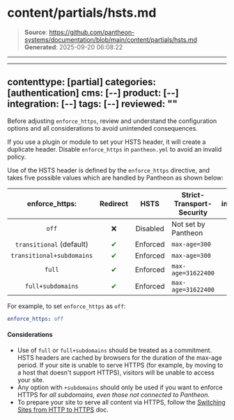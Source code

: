 # content/partials/hsts.md

> **Source**: https://github.com/pantheon-systems/documentation/blob/main/content/partials/hsts.md
> **Generated**: 2025-09-20 06:08:22

---

---
contenttype: [partial]
categories: [authentication]
cms: [--]
product: [--]
integration: [--]
tags: [--]
reviewed: ""
---

<Alert title="Note" type="info">

Before adjusting `enforce_https`, review and understand the configuration options and all considerations to avoid unintended consequences.

If you use a plugin or module to set your HSTS header, it will create a duplicate header. Disable `enforce_https` in `pantheon.yml` to avoid an invalid policy.

</Alert>

Use of the HSTS header is defined by the `enforce_https` directive, and takes five possible values which are handled by Pantheon as shown below:

|       enforce_https:                                          | Redirect                           |   HSTS   | Strict-Transport-Security | includeSubdomains                  | preload                            |
|:-------------------------------------------------------------:|:----------------------------------:|:--------:|---------------------------|:----------------------------------:|:----------------------------------:|
| `off`                                                         |     ❌                              | Disabled | Not set by Pantheon       |         ❌                          |    ❌                              |
| `transitional` (default)                                      | <span style="color:green">✔</span> | Enforced | `max-age=300`             |         ❌                          |    ❌                              |
| `transitional+subdomains`                                     | <span style="color:green">✔</span> | Enforced | `max-age=300`             | <span style="color:green">✔</span> |    ❌                              |
| `full` <Popover content="Needed for an A+ SSL Labs Rating" /> | <span style="color:green">✔</span> | Enforced | `max-age=31622400`        |         ❌                          |    ❌                              |
| `full+subdomains` <Popover content="This is the recommended and most secure configuration" /> | <span style="color:green">✔</span> | Enforced | `max-age=31622400` | <span style="color:green">✔</span> | <span style="color:green">✔</span> <Popover content="HTTP will be forcefully redirected to HTTPS by the browser." /> |

For example, to set `enforce_https` as `off`:

```yaml
enforce_https: off
```

#### Considerations

- Use of `full` or `full+subdomains` should be treated as a commitment. HSTS headers are cached by browsers for the duration of the max-age period. If your site is unable to serve HTTPS (for example, by moving to a host that doesn't support HTTPS), visitors will be unable to access your site.
- Any option with `+subdomains` should only be used if you want to enforce HTTPS for *all subdomains, even those not connected to Pantheon*.
- To prepare your site to serve all content via HTTPS, follow the [Switching Sites from HTTP to HTTPS](/http-to-https) doc.
